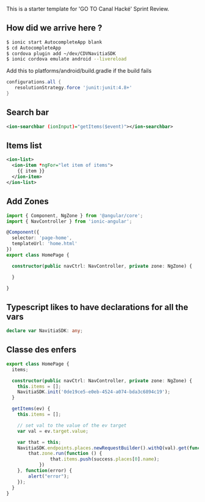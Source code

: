 This is a starter template for 'GO TO Canal Hacké' Sprint Review.

## How did we arrive here ?

```bash
$ ionic start AutocompleteApp blank
$ cd AutocompleteApp
$ cordova plugin add ~/dev/CDVNavitiaSDK
$ ionic cordova emulate android --livereload
```

Add this to platforms/android/build.gradle if the build fails
```groovy
configurations.all {
   resolutionStrategy.force 'junit:junit:4.8+'
}
```

## Search bar
```xml
<ion-searchbar (ionInput)="getItems($event)"></ion-searchbar>
```

## Items list
```xml
<ion-list>
  <ion-item *ngFor="let item of items">
    {{ item }}
  </ion-item>
</ion-list>
```

## Add Zones
```typescript
import { Component, NgZone } from '@angular/core';
import { NavController } from 'ionic-angular';

@Component({
  selector: 'page-home',
  templateUrl: 'home.html'
})
export class HomePage {

  constructor(public navCtrl: NavController, private zone: NgZone) {

  }

}
```

## Typescript likes to have declarations for all the vars
```typescript
declare var NavitiaSDK: any;
```

## Classe des enfers
```typescript
export class HomePage {
  items;

  constructor(public navCtrl: NavController, private zone: NgZone) {
  	this.items = [];
  	NavitiaSDK.init('0de19ce5-e0eb-4524-a074-bda3c6894c19');
  }

  getItems(ev) {
  	this.items = [];

  	// set val to the value of the ev target
	var val = ev.target.value;

	var that = this;
    NavitiaSDK.endpoints.places.newRequestBuilder().withQ(val).get(function(success) {
        that.zone.run(function () {
               	that.items.push(success.places[0].name);
            })
    }, function(error) {
        alert("error");
    });
  }
}
```
